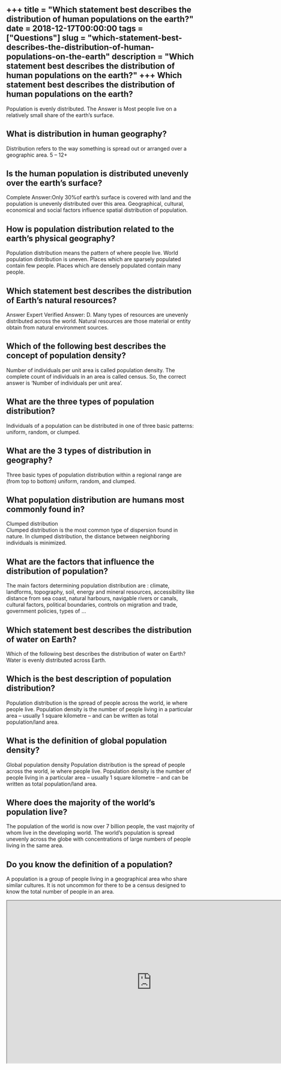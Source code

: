 +++
title = "Which statement best describes the distribution of human populations on the earth?"
date = 2018-12-17T00:00:00
tags = ["Questions"]
slug = "which-statement-best-describes-the-distribution-of-human-populations-on-the-earth"
description = "Which statement best describes the distribution of human populations on the earth?"
+++
Which statement best describes the distribution of human populations on the earth?
----------------------------------------------------------------------------------

Population is evenly distributed. The Answer is Most people live on a relatively small share of the earth’s surface.

What is distribution in human geography?
----------------------------------------

Distribution refers to the way something is spread out or arranged over a geographic area. 5 – 12+

Is the human population is distributed unevenly over the earth’s surface?
-------------------------------------------------------------------------

Complete Answer:Only 30%of earth’s surface is covered with land and the population is unevenly distributed over this area. Geographical, cultural, economical and social factors influence spatial distribution of population.

How is population distribution related to the earth’s physical geography?
-------------------------------------------------------------------------

Population distribution means the pattern of where people live. World population distribution is uneven. Places which are sparsely populated contain few people. Places which are densely populated contain many people.

Which statement best describes the distribution of Earth’s natural resources?
-----------------------------------------------------------------------------

Answer Expert Verified Answer: D. Many types of resources are unevenly distributed across the world. Natural resources are those material or entity obtain from natural environment sources.

Which of the following best describes the concept of population density?
------------------------------------------------------------------------

Number of individuals per unit area is called population density. The complete count of individuals in an area is called census. So, the correct answer is ‘Number of individuals per unit area’.

What are the three types of population distribution?
----------------------------------------------------

Individuals of a population can be distributed in one of three basic patterns: uniform, random, or clumped.

What are the 3 types of distribution in geography?
--------------------------------------------------

Three basic types of population distribution within a regional range are (from top to bottom) uniform, random, and clumped.

What population distribution are humans most commonly found in?
---------------------------------------------------------------

Clumped distribution  
Clumped distribution is the most common type of dispersion found in nature. In clumped distribution, the distance between neighboring individuals is minimized.

What are the factors that influence the distribution of population?
-------------------------------------------------------------------

The main factors determining population distribution are : climate, landforms, topography, soil, energy and mineral resources, accessibility like distance from sea coast, natural harbours, navigable rivers or canals, cultural factors, political boundaries, controls on migration and trade, government policies, types of …

Which statement best describes the distribution of water on Earth?
------------------------------------------------------------------

Which of the following best describes the distribution of water on Earth? Water is evenly distributed across Earth.

Which is the best description of population distribution?
---------------------------------------------------------

Population distribution is the spread of people across the world, ie where people live. Population density is the number of people living in a particular area – usually 1 square kilometre – and can be written as total population/land area.

What is the definition of global population density?
----------------------------------------------------

Global population density Population distribution is the spread of people across the world, ie where people live. Population density is the number of people living in a particular area – usually 1 square kilometre – and can be written as total population/land area.

Where does the majority of the world’s population live?
-------------------------------------------------------

The population of the world is now over 7 billion people, the vast majority of whom live in the developing world. The world’s population is spread unevenly across the globe with concentrations of large numbers of people living in the same area.

Do you know the definition of a population?
-------------------------------------------

A population is a group of people living in a geographical area who share similar cultures. It is not uncommon for there to be a census designed to know the total number of people in an area.

<iframe allow="accelerometer; autoplay; clipboard-write; encrypted-media; gyroscope; picture-in-picture" allowfullscreen="" class="__youtube_prefs__  epyt-is-override  no-lazyload" data-no-lazy="1" data-origheight="433" data-origwidth="770" data-skipgform_ajax_framebjll="" height="433" id="_ytid_43917" loading="lazy" src="https://www.youtube.com/embed/PUwmA3Q0_OE?enablejsapi=1&autoplay=0&cc_load_policy=0&cc_lang_pref=&iv_load_policy=1&loop=0&modestbranding=0&rel=1&fs=1&playsinline=0&autohide=2&theme=dark&color=red&controls=1&" title="YouTube player" width="770"></iframe>